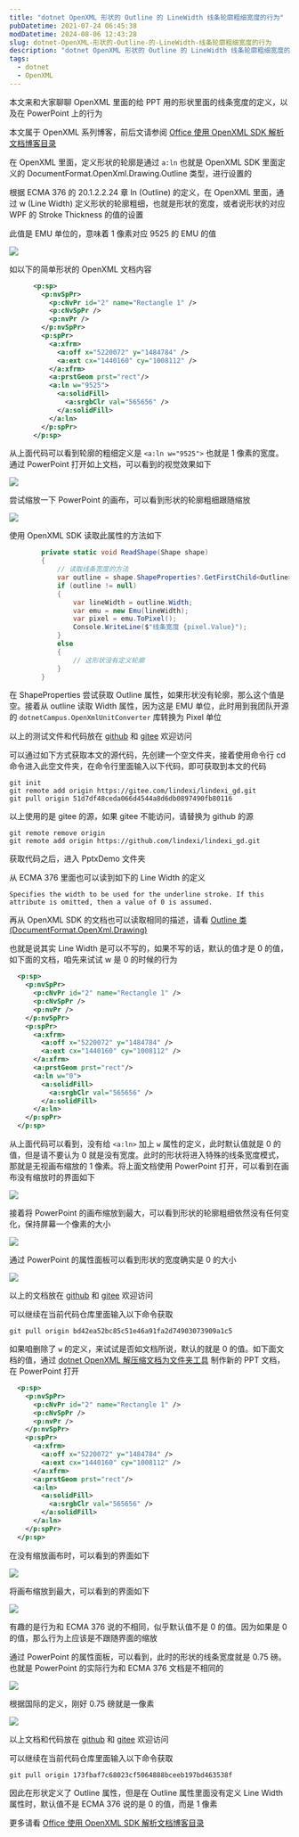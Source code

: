 ```yaml
---
title: "dotnet OpenXML 形状的 Outline 的 LineWidth 线条轮廓粗细宽度的行为"
pubDatetime: 2021-07-24 06:45:38
modDatetime: 2024-08-06 12:43:28
slug: dotnet-OpenXML-形状的-Outline-的-LineWidth-线条轮廓粗细宽度的行为
description: "dotnet OpenXML 形状的 Outline 的 LineWidth 线条轮廓粗细宽度的行为"
tags:
  - dotnet
  - OpenXML
---
```





本文来和大家聊聊 OpenXML 里面的给 PPT 用的形状里面的线条宽度的定义，以及在 PowerPoint 上的行为

<!--more-->


<!-- CreateTime:2021/7/24 14:45:38 -->

<!-- 发布 -->

本文属于 OpenXML 系列博客，前后文请参阅 [Office 使用 OpenXML SDK 解析文档博客目录](https://blog.lindexi.com/post/Office-%E4%BD%BF%E7%94%A8-OpenXML-SDK-%E8%A7%A3%E6%9E%90%E6%96%87%E6%A1%A3%E5%8D%9A%E5%AE%A2%E7%9B%AE%E5%BD%95.html )

在 OpenXML 里面，定义形状的轮廓是通过 `a:ln` 也就是 OpenXML SDK 里面定义的 DocumentFormat.OpenXml.Drawing.Outline 类型，进行设置的

根据 ECMA 376 的 20.1.2.2.24 章 ln (Outline) 的定义，在 OpenXML 里面，通过 w (Line Width) 定义形状的轮廓粗细，也就是形状的宽度，或者说形状的对应 WPF 的 Stroke Thickness 的值的设置

此值是 EMU 单位的，意味着 1 像素对应 9525 的 EMU 的值

<!-- ![](images/img-dotnet OpenXML 形状的 Outline 的 LineWidth 线条轮廓粗细宽度的行为0.png) -->

![](images/img-lindexi%2F20217241453595631.jpg)

如以下的简单形状的 OpenXML 文档内容

```xml
      <p:sp>
        <p:nvSpPr>
          <p:cNvPr id="2" name="Rectangle 1" />
          <p:cNvSpPr />
          <p:nvPr />
        </p:nvSpPr>
        <p:spPr>
          <a:xfrm>
            <a:off x="5220072" y="1484784" />
            <a:ext cx="1440160" cy="1008112" />
          </a:xfrm>
          <a:prstGeom prst="rect"/>
          <a:ln w="9525">
            <a:solidFill>
              <a:srgbClr val="565656" />
            </a:solidFill>
          </a:ln>
        </p:spPr>
      </p:sp>
```

从上面代码可以看到轮廓的粗细定义是 `<a:ln w="9525">` 也就是 1 像素的宽度。通过 PowerPoint 打开如上文档，可以看到的视觉效果如下

<!-- ![](images/img-dotnet OpenXML 形状的 Outline 的 LineWidth 线条轮廓粗细宽度的行为1.png) -->

![](images/img-lindexi%2F20217241458543508.jpg)

尝试缩放一下 PowerPoint 的画布，可以看到形状的轮廓粗细跟随缩放

<!-- ![](images/img-dotnet OpenXML 形状的 Outline 的 LineWidth 线条轮廓粗细宽度的行为2.png) -->

![](images/img-lindexi%2F20217241459433188.jpg)

使用 OpenXML SDK 读取此属性的方法如下

```csharp
        private static void ReadShape(Shape shape)
        {
            // 读取线条宽度的方法
            var outline = shape.ShapeProperties?.GetFirstChild<Outline>();
            if (outline != null)
            {
                var lineWidth = outline.Width;
                var emu = new Emu(lineWidth);
                var pixel = emu.ToPixel();
                Console.WriteLine($"线条宽度 {pixel.Value}");
            }
            else
            {
                // 这形状没有定义轮廓
            }
        }
```

在 ShapeProperties 尝试获取 Outline 属性，如果形状没有轮廓，那么这个值是空。接着从 outline 读取 Width 属性，因为这是 EMU 单位，此时用到我团队开源的 `dotnetCampus.OpenXmlUnitConverter` 库转换为 Pixel 单位

以上的测试文件和代码放在 [github](https://github.com/lindexi/lindexi_gd/tree/51d7df48ceda066d4544a8d6db0897490fb80116/PptxDemo) 和 [gitee](https://gitee.com/lindexi/lindexi_gd/tree/51d7df48ceda066d4544a8d6db0897490fb80116/PptxDemo) 欢迎访问

可以通过如下方式获取本文的源代码，先创建一个空文件夹，接着使用命令行 cd 命令进入此空文件夹，在命令行里面输入以下代码，即可获取到本文的代码

```
git init
git remote add origin https://gitee.com/lindexi/lindexi_gd.git
git pull origin 51d7df48ceda066d4544a8d6db0897490fb80116
```

以上使用的是 gitee 的源，如果 gitee 不能访问，请替换为 github 的源

```
git remote remove origin
git remote add origin https://github.com/lindexi/lindexi_gd.git
```

获取代码之后，进入 PptxDemo 文件夹

从 ECMA 376 里面也可以读到如下的 Line Width 的定义

```
Specifies the width to be used for the underline stroke. If this attribute is omitted, then a value of 0 is assumed.
```

再从 OpenXML SDK 的文档也可以读取相同的描述，请看 [Outline 类 (DocumentFormat.OpenXml.Drawing)](https://docs.microsoft.com/zh-cn/dotnet/api/documentformat.openxml.drawing.outline?WT.mc_id=WD-MVP-5003260 )

也就是说其实 Line Width 是可以不写的，如果不写的话，默认的值才是 0 的值，如下面的文档，咱先来试试 w 是 0 的时候的行为

```xml
  <p:sp>
    <p:nvSpPr>
      <p:cNvPr id="2" name="Rectangle 1" />
      <p:cNvSpPr />
      <p:nvPr />
    </p:nvSpPr>
    <p:spPr>
      <a:xfrm>
        <a:off x="5220072" y="1484784" />
        <a:ext cx="1440160" cy="1008112" />
      </a:xfrm>
      <a:prstGeom prst="rect"/>
      <a:ln w="0">
        <a:solidFill>
          <a:srgbClr val="565656" />
        </a:solidFill>
      </a:ln>
    </p:spPr>
  </p:sp>
```

从上面代码可以看到，没有给 `<a:ln>` 加上 `w` 属性的定义，此时默认值就是 0 的值，但是请不要认为 0 就是没有宽度。此时的形状将进入特殊的线条宽度模式，那就是无视画布缩放的 1 像素。将上面文档使用 PowerPoint 打开，可以看到在画布没有缩放时的界面如下

<!-- ![](images/img-dotnet OpenXML 形状的 Outline 的 LineWidth 线条轮廓粗细宽度的行为3.png) -->

![](images/img-lindexi%2F20217241514425718.jpg)

接着将 PowerPoint 的画布缩放到最大，可以看到形状的轮廓粗细依然没有任何变化，保持屏幕一个像素的大小

<!-- ![](images/img-dotnet OpenXML 形状的 Outline 的 LineWidth 线条轮廓粗细宽度的行为5.png) -->

![](images/img-lindexi%2F2021724151958869.jpg)

通过 PowerPoint 的属性面板可以看到形状的宽度确实是 0 的大小

<!-- ![](images/img-dotnet OpenXML 形状的 Outline 的 LineWidth 线条轮廓粗细宽度的行为6.png) -->

![](images/img-lindexi%2F2021724152023430.jpg)

以上的文档放在 [github](https://github.com/lindexi/lindexi_gd/tree/bd42ea52bc85c51e46a91fa2d74903073909a1c5/PptxDemo) 和 [gitee](https://gitee.com/lindexi/lindexi_gd/tree/bd42ea52bc85c51e46a91fa2d74903073909a1c5/PptxDemo) 欢迎访问

可以继续在当前代码仓库里面输入以下命令获取

```
git pull origin bd42ea52bc85c51e46a91fa2d74903073909a1c5
```

如果咱删除了 `w` 的定义，来试试是否如文档所说，默认的就是 0 的值。如下面文档的值，通过 [dotnet OpenXML 解压缩文档为文件夹工具](https://blog.lindexi.com/post/dotnet-OpenXML-%E8%A7%A3%E5%8E%8B%E7%BC%A9%E6%96%87%E6%A1%A3%E4%B8%BA%E6%96%87%E4%BB%B6%E5%A4%B9%E5%B7%A5%E5%85%B7.html ) 制作新的 PPT 文档，在 PowerPoint 打开

```xml
  <p:sp>
    <p:nvSpPr>
      <p:cNvPr id="2" name="Rectangle 1" />
      <p:cNvSpPr />
      <p:nvPr />
    </p:nvSpPr>
    <p:spPr>
      <a:xfrm>
        <a:off x="5220072" y="1484784" />
        <a:ext cx="1440160" cy="1008112" />
      </a:xfrm>
      <a:prstGeom prst="rect"/>
      <a:ln>
        <a:solidFill>
          <a:srgbClr val="565656" />
        </a:solidFill>
      </a:ln>
    </p:spPr>
  </p:sp>
```

在没有缩放画布时，可以看到的界面如下

<!-- ![](images/img-dotnet OpenXML 形状的 Outline 的 LineWidth 线条轮廓粗细宽度的行为7.png) -->

![](images/img-lindexi%2F2021724152602654.jpg)

将画布缩放到最大，可以看到的界面如下

<!-- ![](images/img-dotnet OpenXML 形状的 Outline 的 LineWidth 线条轮廓粗细宽度的行为8.png) -->

![](images/img-lindexi%2F20217241526414796.jpg)

有趣的是行为和 ECMA 376 说的不相同，似乎默认值不是 0 的值。因为如果是 0 的值，那么行为上应该是不跟随界面的缩放

通过 PowerPoint 的属性面板，可以看到，此时的形状的线条宽度就是 0.75 磅。也就是 PowerPoint 的实际行为和 ECMA 376 文档是不相同的

<!-- ![](images/img-dotnet OpenXML 形状的 Outline 的 LineWidth 线条轮廓粗细宽度的行为9.png) -->

![](images/img-lindexi%2F2021724152819149.jpg)

根据国际的定义，刚好 0.75 磅就是一像素

<!-- ![](images/img-dotnet OpenXML 形状的 Outline 的 LineWidth 线条轮廓粗细宽度的行为0.png) -->

![](images/img-lindexi%2F20217241453595631.jpg)

以上文档和代码放在 [github](https://github.com/lindexi/lindexi_gd/tree/173fbaf7c68023cf5064888bceeb197bd463538f/PptxDemo) 和 [gitee](https://gitee.com/lindexi/lindexi_gd/tree/173fbaf7c68023cf5064888bceeb197bd463538f/PptxDemo) 欢迎访问

可以继续在当前代码仓库里面输入以下命令获取

```
git pull origin 173fbaf7c68023cf5064888bceeb197bd463538f
```

因此在形状定义了 Outline 属性，但是在 Outline 属性里面没有定义 Line Width 属性时，默认值不是 ECMA 376 说的是 0 的值，而是 1 像素

更多请看 [Office 使用 OpenXML SDK 解析文档博客目录](https://blog.lindexi.com/post/Office-%E4%BD%BF%E7%94%A8-OpenXML-SDK-%E8%A7%A3%E6%9E%90%E6%96%87%E6%A1%A3%E5%8D%9A%E5%AE%A2%E7%9B%AE%E5%BD%95.html )


<!-- 

PPT: The Outline default Line Width value is one pixel not the zero

I find the behavior in PowerPoint is different from the ECMA-376 document.

We can find the ECMA-376 document chapter 20.1.2.2.24 say that the Line Width is omitted, then a value of 0 is assumed.

But when we create a document with the Line Width is omitted, and the PowerPoint will show the shape Line Width as one pixel.

 -->
